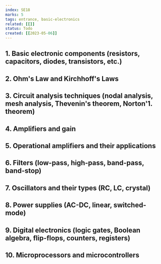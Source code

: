 ```yaml
---
index: SE18
marks: 5
tags: entrance, basic-electronics
related: [[]]
status: Todo
created: [[2023-05-06]]
---
```


## 1. Basic electronic components (resistors, capacitors, diodes, transistors, etc.)
## 2. Ohm's Law and Kirchhoff's Laws
## 3. Circuit analysis techniques (nodal analysis, mesh analysis, Thevenin's theorem, Norton'1. theorem)
## 4. Amplifiers and gain
## 5. Operational amplifiers and their applications
## 6. Filters (low-pass, high-pass, band-pass, band-stop)
## 7. Oscillators and their types (RC, LC, crystal)
## 8. Power supplies (AC-DC, linear, switched-mode)
## 9. Digital electronics (logic gates, Boolean algebra, flip-flops, counters, registers)
## 10. Microprocessors and microcontrollers
